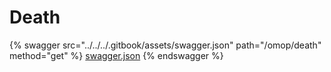 # Death

{% swagger src="../../../.gitbook/assets/swagger.json" path="/omop/death" method="get" %}
[swagger.json](../../../.gitbook/assets/swagger.json)
{% endswagger %}
